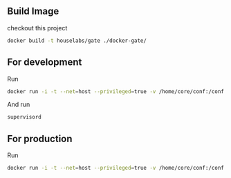 ## Build Image
checkout this project
```bash
docker build -t houselabs/gate ./docker-gate/
```

## For development
Run
```bash
docker run -i -t --net=host --privileged=true -v /home/core/conf:/conf houselabs/gate bash
```
And run
```bash
supervisord
```

## For production
Run
```bash
docker run -i -t --net=host --privileged=true -v /home/core/conf:/conf houselabs/gate
```
